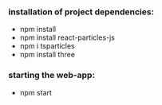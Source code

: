 ### installation of project dependencies:
- npm install
- npm install react-particles-js
- npm i tsparticles
- npm install three

### starting the web-app:
- npm start



